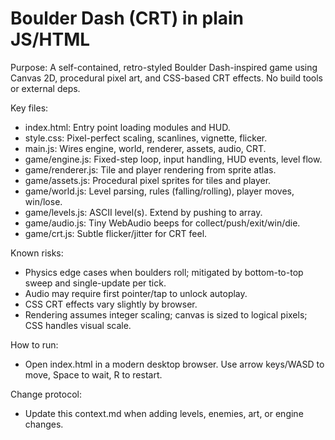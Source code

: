 # Boulder Dash (CRT) in plain JS/HTML

Purpose: A self-contained, retro-styled Boulder Dash-inspired game using Canvas 2D, procedural pixel art, and CSS-based CRT effects. No build tools or external deps.

Key files:
- index.html: Entry point loading modules and HUD.
- style.css: Pixel-perfect scaling, scanlines, vignette, flicker.
- main.js: Wires engine, world, renderer, assets, audio, CRT.
- game/engine.js: Fixed-step loop, input handling, HUD events, level flow.
- game/renderer.js: Tile and player rendering from sprite atlas.
- game/assets.js: Procedural pixel sprites for tiles and player.
- game/world.js: Level parsing, rules (falling/rolling), player moves, win/lose.
- game/levels.js: ASCII level(s). Extend by pushing to array.
- game/audio.js: Tiny WebAudio beeps for collect/push/exit/win/die.
- game/crt.js: Subtle flicker/jitter for CRT feel.

Known risks:
- Physics edge cases when boulders roll; mitigated by bottom-to-top sweep and single-update per tick.
- Audio may require first pointer/tap to unlock autoplay.
- CSS CRT effects vary slightly by browser.
- Rendering assumes integer scaling; canvas is sized to logical pixels; CSS handles visual scale.

How to run:
- Open index.html in a modern desktop browser. Use arrow keys/WASD to move, Space to wait, R to restart.

Change protocol:
- Update this context.md when adding levels, enemies, art, or engine changes.
